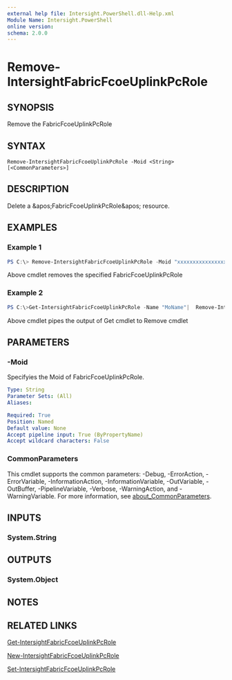 ```yaml
---
external help file: Intersight.PowerShell.dll-Help.xml
Module Name: Intersight.PowerShell
online version:
schema: 2.0.0
---
```


# Remove-IntersightFabricFcoeUplinkPcRole

## SYNOPSIS
Remove the FabricFcoeUplinkPcRole

## SYNTAX

```
Remove-IntersightFabricFcoeUplinkPcRole -Moid <String> [<CommonParameters>]
```

## DESCRIPTION
Delete a &amp;apos;FabricFcoeUplinkPcRole&amp;apos; resource.

## EXAMPLES

### Example 1
```powershell
PS C:\> Remove-IntersightFabricFcoeUplinkPcRole -Moid "xxxxxxxxxxxxxxxxxxxxxxxxxxx"
```
Above cmdlet removes the specified FabricFcoeUplinkPcRole 

### Example 2
```powershell
PS C:\>Get-IntersightFabricFcoeUplinkPcRole -Name "MoName"|  Remove-IntersightFabricFcoeUplinkPcRole
```
Above cmdlet pipes the output of Get cmdlet to Remove cmdlet

## PARAMETERS

### -Moid
Specifyies the Moid of FabricFcoeUplinkPcRole.

```yaml
Type: String
Parameter Sets: (All)
Aliases:

Required: True
Position: Named
Default value: None
Accept pipeline input: True (ByPropertyName)
Accept wildcard characters: False
```

### CommonParameters
This cmdlet supports the common parameters: -Debug, -ErrorAction, -ErrorVariable, -InformationAction, -InformationVariable, -OutVariable, -OutBuffer, -PipelineVariable, -Verbose, -WarningAction, and -WarningVariable. For more information, see [about_CommonParameters](http://go.microsoft.com/fwlink/?LinkID=113216).

## INPUTS

### System.String

## OUTPUTS

### System.Object
## NOTES

## RELATED LINKS

[Get-IntersightFabricFcoeUplinkPcRole](./Get-IntersightFabricFcoeUplinkPcRole.md)

[New-IntersightFabricFcoeUplinkPcRole](./New-IntersightFabricFcoeUplinkPcRole.md)

[Set-IntersightFabricFcoeUplinkPcRole](./Set-IntersightFabricFcoeUplinkPcRole.md)


